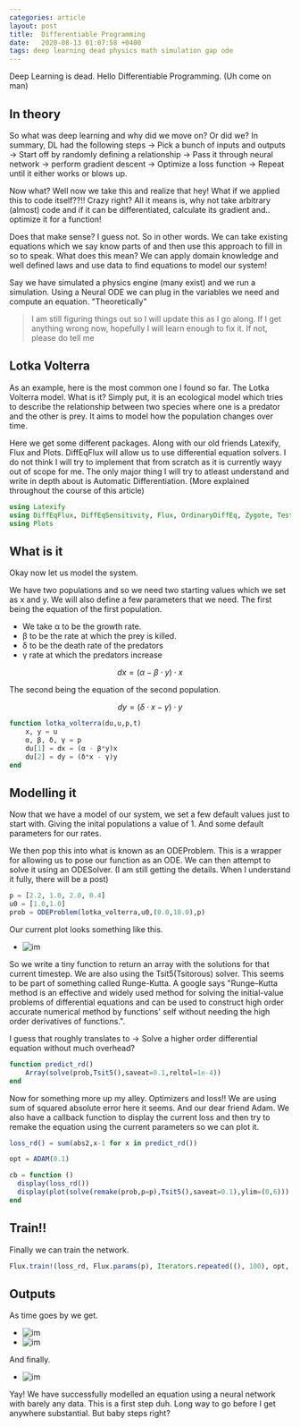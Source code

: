 ```yaml
---
categories: article
layout: post
title:  Differentiable Programming
date:   2020-08-13 01:07:58 +0400
tags: deep learning dead physics math simulation gap ode
---
```


Deep Learning is dead. Hello Differentiable Programming. (Uh come on man)

## In theory

So what was deep learning and why did we move on? Or did we?
In summary, DL had the following steps -> Pick a bunch of inputs and outputs -> Start off by randomly defining a relationship -> Pass it through neural network -> perform gradient descent -> Optimize a loss function -> Repeat until it either works or blows up.

Now what? Well now we take this and realize that hey! What if we applied this to code itself??!! Crazy right? All it means is, why not take arbitrary (almost) code and if it can be differentiated, calculate its gradient and.. optimize it for a function!

Does that make sense? I guess not. So in other words. We can take existing equations which we say know parts of and then use this approach to fill in so to speak. What does this mean? We can apply domain knowledge and well defined laws and use data to find equations to model our system!

Say we have simulated a physics engine (many exist) and we run a simulation. Using a Neural ODE we can plug in the variables we need and compute an equation. "Theoretically"

> I am still figuring things out so I will update this as I go along. If I get anything wrong now, hopefully I will learn enough to fix it. If not, please do tell me 

## Lotka Volterra

As an example, here is the most common one I found so far. The Lotka Volterra model. What is it? 
Simply put, it is an ecological model which tries to describe the relationship between two species where one is a predator and the other is prey. It aims to model how the population changes over time.

Here we get some different packages. Along with our old friends Latexify, Flux and Plots.
DiffEqFlux will allow us to use differential equation solvers. I do not think I will try to implement that from scratch as it is currently wayy out of scope for me.
The only major thing I will try to atleast understand and write in depth about is Automatic Differentiation. (More explained throughout the course of this article)

```julia
using Latexify
using DiffEqFlux, DiffEqSensitivity, Flux, OrdinaryDiffEq, Zygote, Test
using Plots
```
## What is it
Okay now let us model the system.

We have two populations and so we need two starting values which we set as x and y.
We will also define a few parameters that we need.
The first being the equation of the first population. 

- We take α to be the growth rate.
- β to be the rate at which the prey is killed.
- δ to be the death rate of the predators
- γ rate at which the predators increase

$$dx = \left( \alpha - \beta \cdot y \right) \cdot x$$

The second being the equation of the second population.

$$dy = \left( \delta \cdot x - \gamma \right) \cdot y$$

```julia
function lotka_volterra(du,u,p,t)
    x, y = u
    α, β, δ, γ = p
    du[1] = dx = (α - β*y)x
    du[2] = dy = (δ*x - γ)y
end
```
## Modelling it

Now that we have a model of our system, we set a few default values just to start with. Giving the inital populations a value of 1. And some default parameters for our rates. 

We then pop this into what is known as an ODEProblem. This is a wrapper for allowing us to pose our function as an ODE. We can then attempt to solve it using an ODESolver. (I am still getting the details. When I understand it fully, there will be a post)

```julia
p = [2.2, 1.0, 2.0, 0.4]
u0 = [1.0,1.0]
prob = ODEProblem(lotka_volterra,u0,(0.0,10.0),p)
```

Our current plot looks something like this.
- ![im](/img/dif1.png)

So we write a tiny function to return an array with the solutions for that current timestep. We are also using the Tsit5(Tsitorous) solver. This seems to be part of something called Runge-Kutta. 
A google says "Runge–Kutta method is an effective and widely used method for solving the initial-value problems of differential equations and can be used to construct high order accurate numerical method by functions' self without needing the high order derivatives of functions.".

I guess that roughly translates to -> Solve a higher order differential equation without much overhead?

```julia
function predict_rd()
    Array(solve(prob,Tsit5(),saveat=0.1,reltol=1e-4))
end
```
Now for something more up my alley. Optimizers and loss!! We are using sum of squared absolute error here it seems. And our dear friend Adam.
We also have a callback function to display the current loss and then try to remake the equation using the current parameters so we can plot it.

``` julia
loss_rd() = sum(abs2,x-1 for x in predict_rd())

opt = ADAM(0.1)

cb = function ()
  display(loss_rd())
  display(plot(solve(remake(prob,p=p),Tsit5(),saveat=0.1),ylim=(0,6)))
end
```
## Train!!
Finally we can train the network.

```julia
Flux.train!(loss_rd, Flux.params(p), Iterators.repeated((), 100), opt, cb = cb)
```

## Outputs
As time goes by we get. 
- ![im](/img/dif2.png)
- ![im](/img/dif3.png)

And finally.

- ![im](/img/dif4.png)

Yay! We have successfully modelled an equation using a neural network with barely any data. This is a first step duh. Long way to go before I get anywhere substantial. But baby steps right?
